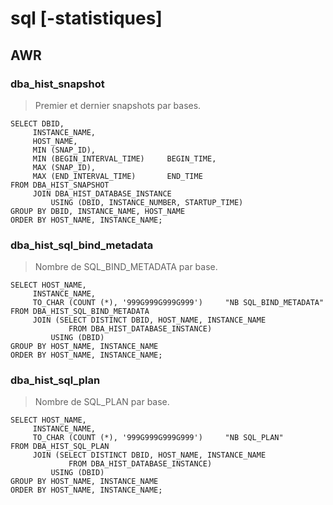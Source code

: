 # sql [-statistiques]

## AWR

### dba_hist_snapshot

> Premier et dernier snapshots par bases.

```
SELECT DBID,
     INSTANCE_NAME,
     HOST_NAME,
     MIN (SNAP_ID),
     MIN (BEGIN_INTERVAL_TIME)     BEGIN_TIME,
     MAX (SNAP_ID),
     MAX (END_INTERVAL_TIME)       END_TIME
FROM DBA_HIST_SNAPSHOT
     JOIN DBA_HIST_DATABASE_INSTANCE
         USING (DBID, INSTANCE_NUMBER, STARTUP_TIME)
GROUP BY DBID, INSTANCE_NAME, HOST_NAME
ORDER BY HOST_NAME, INSTANCE_NAME;
```

### dba_hist_sql_bind_metadata

> Nombre de SQL_BIND_METADATA par base.

```
SELECT HOST_NAME,
     INSTANCE_NAME,
     TO_CHAR (COUNT (*), '999G999G999G999')     "NB SQL_BIND_METADATA"
FROM DBA_HIST_SQL_BIND_METADATA
     JOIN (SELECT DISTINCT DBID, HOST_NAME, INSTANCE_NAME
             FROM DBA_HIST_DATABASE_INSTANCE)
         USING (DBID)
GROUP BY HOST_NAME, INSTANCE_NAME
ORDER BY HOST_NAME, INSTANCE_NAME;
```

### dba_hist_sql_plan

> Nombre de SQL_PLAN par base.

```
SELECT HOST_NAME,
     INSTANCE_NAME,
     TO_CHAR (COUNT (*), '999G999G999G999')     "NB SQL_PLAN"
FROM DBA_HIST_SQL_PLAN
     JOIN (SELECT DISTINCT DBID, HOST_NAME, INSTANCE_NAME
             FROM DBA_HIST_DATABASE_INSTANCE)
         USING (DBID)
GROUP BY HOST_NAME, INSTANCE_NAME
ORDER BY HOST_NAME, INSTANCE_NAME;
```
